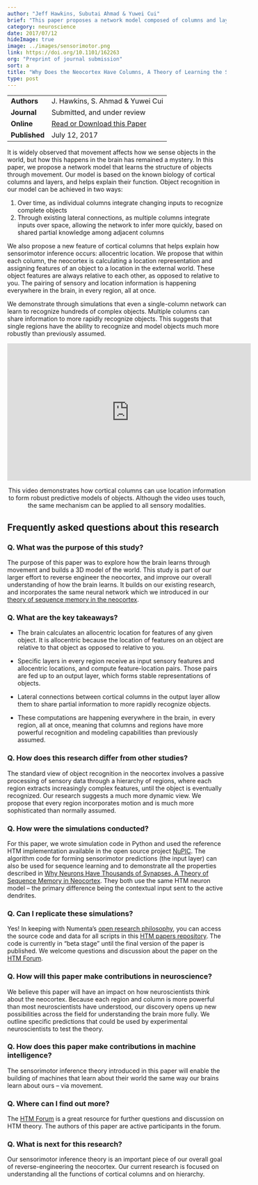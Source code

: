 ```yaml
---
author: "Jeff Hawkins, Subutai Ahmad & Yuwei Cui"
brief: "This paper proposes a network model composed of columns and layers that performs robust object learning and recognition. The model introduces a new feature to cortical columns, location information, which is represented relative to the object being sensed. Pairing sensory features with locations is a requirement for modeling objects and therefore must occur somewhere in the neocortex. We propose it occurs in every column in every region."
category: neuroscience
date: 2017/07/12
hideImage: true
image: ../images/sensorimotor.png
link: https://doi.org/10.1101/162263
org: "Preprint of journal submission"
sort: a
title: "Why Does the Neocortex Have Columns, A Theory of Learning the Structure of the World"
type: post
---
```


| | |
|-|-|
| **Authors** | J. Hawkins, S. Ahmad & Yuwei Cui |
| **Journal** | Submitted, and under review |
| **Online** | [Read or Download this Paper][1] |
| **Published** | July 12, 2017 |


It is widely observed that movement affects how we sense objects in the world, but how this happens in the brain has remained a mystery.  In this paper, we propose a network model that learns the structure of objects through movement. Our model is based on the known biology of cortical columns and layers, and helps explain their function.
 Object recognition in our model can be achieved in two ways:
1.	Over time, as individual columns integrate changing inputs to recognize complete objects
2.	Through existing lateral connections, as multiple columns integrate inputs over space, allowing the network to infer more quickly, based on shared partial knowledge among adjacent columns

We also propose a new feature of cortical columns that helps explain how sensorimotor inference occurs: allocentric location. We propose that within each column, the neocortex is calculating a location representation and assigning features of an object to a location in the external world.  These object features are always relative to each other, as opposed to relative to you.  The pairing of sensory and location information is happening everywhere in the brain, in every region, all at once.

We demonstrate through simulations that even a single-column network can learn to recognize hundreds of complex objects. Multiple columns can share information to more rapidly recognize objects. This suggests that single regions have the ability to recognize and model objects much more robustly than previously assumed.    

<iframe width="560" height="315" src="https://www.youtube.com/embed/fhnMUc36opI" frameborder="0" allowfullscreen></iframe>
<br/> <p align="center">This video demonstrates how cortical columns can use location information to form robust predictive models of objects.
Although the video uses touch, the same mechanism can be applied to all sensory modalities.</p>

## Frequently asked questions about this research

### Q. What was the purpose of this study?

The purpose of this paper was to explore how the brain learns through movement and builds a 3D model of the world. This study is part of our larger effort to reverse engineer the neocortex, and improve our overall understanding of how the brain learns.  It builds on our existing research, and incorporates the same neural network which we introduced in our [theory of sequence memory in the neocortex](https://numenta.com/papers/why-neurons-have-thousands-of-synapses-theory-of-sequence-memory-in-neocortex/).

### Q. What are the key takeaways?

* The brain calculates an allocentric location for features of any given object. It is allocentric because the location of features on an object are relative to that object as opposed to relative to you.

* Specific layers in every region receive as input sensory features and allocentric locations, and compute feature-location pairs. Those pairs are fed up to an output layer, which forms stable representations of objects.

* Lateral connections between cortical columns in the output layer allow them to share partial information to more rapidly recognize objects.

* These computations are happening everywhere in the brain, in every region, all at once, meaning that columns and regions have more powerful recognition and modeling capabilities than previously assumed.

### Q. How does this research differ from other studies?

The standard view of object recognition in the neocortex involves a passive processing of sensory data through a hierarchy of regions, where each region extracts increasingly complex features, until the object is eventually recognized.  Our research suggests a much more dynamic view. We propose that every region incorporates motion and is much more sophisticated than normally assumed.

### Q. How were the simulations conducted?

For this paper, we wrote simulation code in Python and used the reference HTM implementation available in the open source project [NuPIC](https://www.numenta.org). The algorithm code for forming sensorimotor predictions (the input layer) can also be used for sequence learning and to demonstrate all the properties described in [Why Neurons Have Thousands of Synapses, A Theory of Sequence Memory in Neocortex](https://numenta.com/papers/why-neurons-have-thousands-of-synapses-theory-of-sequence-memory-in-neocortex/).  They both use the same HTM neuron model – the primary difference being the contextual input sent to the active dendrites.

### Q. Can I replicate these simulations?

Yes! In keeping with Numenta’s [open research philosophy](http://numenta.com/blog/2014/09/17/increasing-research-transparency/), you can access the source code and data for all scripts in this [HTM papers repository](https://github.com/numenta/htmpapers). The code is currently in “beta stage” until the final version of the paper is published. We welcome questions and discussion about the paper on the [HTM Forum](https://discourse.numenta.org/).

### Q. How will this paper make contributions in neuroscience?

We believe this paper will have an impact on how neuroscientists think about the neocortex.  Because each region and column is more powerful than most neuroscientists have understood, our discovery opens up new possibilities across the field for understanding the brain more fully. We outline specific predictions that could be used by experimental neuroscientists to test the theory.

### Q. How does this paper make contributions in machine intelligence?

The sensorimotor inference theory introduced in this paper will enable the building of machines that learn about their world the same way our brains learn about ours – via movement.

### Q. Where can I find out more?

The [HTM Forum](https://discourse.numenta.org/) is a great resource for further questions and discussion on
HTM theory. The authors of this paper are active participants in the forum.

### Q. What is next for this research?

Our sensorimotor inference theory is an important piece of our overall goal of reverse-engineering the neocortex.  Our current research is focused on understanding all the functions of cortical columns and on hierarchy.

[1]: https://doi.org/10.1101/162263
